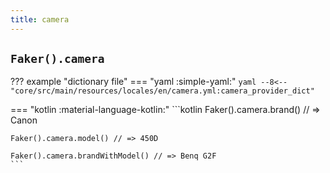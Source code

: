 ```yaml
---
title: camera
---
```


## `Faker().camera`

??? example "dictionary file"
    === "yaml :simple-yaml:"
        ```yaml
        --8<-- "core/src/main/resources/locales/en/camera.yml:camera_provider_dict"
        ```

=== "kotlin :material-language-kotlin:"
    ```kotlin
    Faker().camera.brand() // => Canon

    Faker().camera.model() // => 450D

    Faker().camera.brandWithModel() // => Benq G2F
    ```
